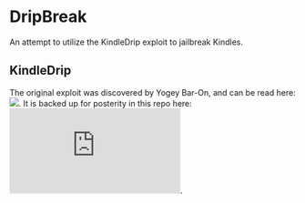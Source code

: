 # DripBreak
An attempt to utilize the KindleDrip exploit to jailbreak Kindles.

## KindleDrip
The original exploit was discovered by Yogey Bar-On, and can be read here: ![](https://medium.com/realmodelabs/kindledrip-from-your-kindles-email-address-to-using-your-credit-card-bb93dbfb2a08).
It is backed up for posterity in this repo here: ![](https://github.com/simonpacis/DripBreak/tree/main/article/mediumarticle.md).
